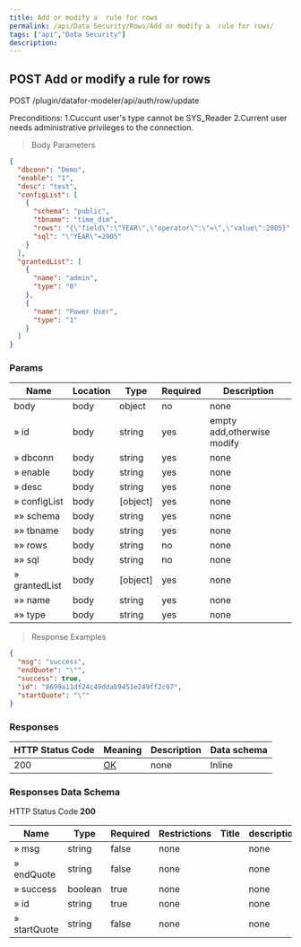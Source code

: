 ```yaml
---
title: Add or modify a  rule for rows
permalink: /api/Data Security/Rows/Add or modify a  rule for rows/
tags: ["api","Data Security"]
description: 
---
```


## POST Add or modify a  rule for rows

POST /plugin/datafor-modeler/api/auth/row/update

Preconditions:
1.Cuccunt user's type cannot be SYS_Reader
2.Current user needs administrative privileges to the connection.

> Body Parameters

```json
{
  "dbconn": "Demo",
  "enable": "1",
  "desc": "test",
  "configList": [
    {
      "schema": "public",
      "tbname": "time_dim",
      "rows": "{\"field\":\"YEAR\",\"operator\":\"=\",\"value\":2005}",
      "sql": "\"YEAR\"=2005"
    }
  ],
  "grantedList": [
    {
      "name": "admin",
      "type": "0"
    },
    {
      "name": "Power User",
      "type": "1"
    }
  ]
}
```

### Params

|Name|Location|Type|Required|Description|
|---|---|---|---|---|
|body|body|object| no |none|
|» id|body|string| yes |empty add,otherwise modify|
|» dbconn|body|string| yes |none|
|» enable|body|string| yes |none|
|» desc|body|string| yes |none|
|» configList|body|[object]| yes |none|
|»» schema|body|string| yes |none|
|»» tbname|body|string| yes |none|
|»» rows|body|string| no |none|
|»» sql|body|string| no |none|
|» grantedList|body|[object]| yes |none|
|»» name|body|string| yes |none|
|»» type|body|string| yes |none|

> Response Examples

```json
{
  "msg": "success",
  "endQuote": "\"",
  "success": true,
  "id": "8699a11df24c49ddab9451e249ff2c97",
  "startQuote": "\""
}
```

### Responses

|HTTP Status Code |Meaning|Description|Data schema|
|---|---|---|---|
|200|[OK](https://tools.ietf.org/html/rfc7231#section-6.3.1)|none|Inline|

### Responses Data Schema

HTTP Status Code **200**

|Name|Type|Required|Restrictions|Title|description|
|---|---|---|---|---|---|
|» msg|string|false|none||none|
|» endQuote|string|false|none||none|
|» success|boolean|true|none||none|
|» id|string|true|none||none|
|» startQuote|string|false|none||none|